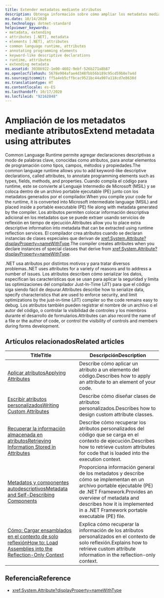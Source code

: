 ```yaml
---
title: Extender metadatos mediante atributos
description: Obtenga información sobre cómo ampliar los metadatos mediante atributos en .NET. Los atributos son declaraciones descriptivas, similares a las palabras clave, para anotar elementos de programación, como es el caso de los tipos y los campos.
ms.date: 10/14/2020
ms.technology: dotnet-standard
helpviewer_keywords:
- metadata, extending
- attributes [.NET], metadata
- elements [.NET], attributes
- common language runtime, attributes
- annotating programming elements
- keyword-like descriptive declarations
- runtime, attributes
- extending metadata
ms.assetid: 30386922-1e00-4602-9ebf-526b271a8b87
ms.openlocfilehash: 5678e904afae4d348fbb56b189c95cd59b8e7a4d
ms.sourcegitcommit: ff5a4eb5cffbcac9521bc44a907a118cd7e8638d
ms.translationtype: HT
ms.contentlocale: es-ES
ms.lasthandoff: 10/17/2020
ms.locfileid: "92162848"
---
```

# <a name="extend-metadata-using-attributes"></a><span data-ttu-id="689fe-104">Ampliación de los metadatos mediante atributos</span><span class="sxs-lookup"><span data-stu-id="689fe-104">Extend metadata using attributes</span></span>

<span data-ttu-id="689fe-105">Common Language Runtime permite agregar declaraciones descriptivas a modo de palabras clave, conocidas como atributos, para anotar elementos de programación como tipos, campos, métodos y propiedades.</span><span class="sxs-lookup"><span data-stu-id="689fe-105">The common language runtime allows you to add keyword-like descriptive declarations, called attributes, to annotate programming elements such as types, fields, methods, and properties.</span></span> <span data-ttu-id="689fe-106">Cuando compila el código para runtime, este se convierte al Lenguaje Intermedio de Microsoft (MSIL) y se coloca dentro de un archivo portable ejecutable (PE) junto con los metadatos generados por el compilador.</span><span class="sxs-lookup"><span data-stu-id="689fe-106">When you compile your code for the runtime, it is converted into Microsoft intermediate language (MSIL) and placed inside a portable executable (PE) file along with metadata generated by the compiler.</span></span> <span data-ttu-id="689fe-107">Los atributos permiten colocar información descriptiva adicional en los metadatos que se puede extraer usando servicios de reflexión en tiempo de ejecución.</span><span class="sxs-lookup"><span data-stu-id="689fe-107">Attributes allow you to place extra descriptive information into metadata that can be extracted using runtime reflection services.</span></span> <span data-ttu-id="689fe-108">El compilador crea atributos cuando se declaran instancias de clases especiales que derivan de <xref:System.Attribute?displayProperty=nameWithType>.</span><span class="sxs-lookup"><span data-stu-id="689fe-108">The compiler creates attributes when you declare instances of special classes that derive from <xref:System.Attribute?displayProperty=nameWithType>.</span></span>

<span data-ttu-id="689fe-109">.NET usa atributos por distintos motivos y para tratar diversos problemas.</span><span class="sxs-lookup"><span data-stu-id="689fe-109">.NET uses attributes for a variety of reasons and to address a number of issues.</span></span> <span data-ttu-id="689fe-110">Los atributos describen cómo serializar los datos, especifican las características que se usan para aplicar la seguridad y limita las optimizaciones del compilador Just-In-Time (JIT) para que el código siga siendo fácil de depurar.</span><span class="sxs-lookup"><span data-stu-id="689fe-110">Attributes describe how to serialize data, specify characteristics that are used to enforce security, and limit optimizations by the just-in-time (JIT) compiler so the code remains easy to debug.</span></span> <span data-ttu-id="689fe-111">Los atributos también pueden registrar el nombre de un archivo o el autor del código, o controlar la visibilidad de controles y los miembros durante el desarrollo de formularios.</span><span class="sxs-lookup"><span data-stu-id="689fe-111">Attributes can also record the name of a file or the author of code, or control the visibility of controls and members during forms development.</span></span>

## <a name="related-articles"></a><span data-ttu-id="689fe-112">Artículos relacionados</span><span class="sxs-lookup"><span data-stu-id="689fe-112">Related articles</span></span>

|<span data-ttu-id="689fe-113">Title</span><span class="sxs-lookup"><span data-stu-id="689fe-113">Title</span></span>|<span data-ttu-id="689fe-114">Descripción</span><span class="sxs-lookup"><span data-stu-id="689fe-114">Description</span></span>|
|-----------|-----------------|
|[<span data-ttu-id="689fe-115">Aplicar atributos</span><span class="sxs-lookup"><span data-stu-id="689fe-115">Applying Attributes</span></span>](applying-attributes.md)|<span data-ttu-id="689fe-116">Describe cómo aplicar un atributo a un elemento del código.</span><span class="sxs-lookup"><span data-stu-id="689fe-116">Describes how to apply an attribute to an element of your code.</span></span>|
|[<span data-ttu-id="689fe-117">Escribir atributos personalizados</span><span class="sxs-lookup"><span data-stu-id="689fe-117">Writing Custom Attributes</span></span>](writing-custom-attributes.md)|<span data-ttu-id="689fe-118">Describe cómo diseñar clases de atributos personalizados.</span><span class="sxs-lookup"><span data-stu-id="689fe-118">Describes how to design custom attribute classes.</span></span>|
|[<span data-ttu-id="689fe-119">Recuperar la información almacenada en atributos</span><span class="sxs-lookup"><span data-stu-id="689fe-119">Retrieving Information Stored in Attributes</span></span>](retrieving-information-stored-in-attributes.md)|<span data-ttu-id="689fe-120">Describe cómo recuperar los atributos personalizados del código que se carga en el contexto de ejecución.</span><span class="sxs-lookup"><span data-stu-id="689fe-120">Describes how to retrieve custom attributes for code that is loaded into the execution context.</span></span>|
|[<span data-ttu-id="689fe-121">Metadatos y componentes autodescriptivos</span><span class="sxs-lookup"><span data-stu-id="689fe-121">Metadata and Self-Describing Components</span></span>](../metadata-and-self-describing-components.md)|<span data-ttu-id="689fe-122">Proporciona información general de los metadatos y describe cómo se implementan en un archivo portable ejecutable (PE) de .NET Framework.</span><span class="sxs-lookup"><span data-stu-id="689fe-122">Provides an overview of metadata and describes how it is implemented in a .NET Framework portable executable (PE) file.</span></span>|
|[<span data-ttu-id="689fe-123">Cómo: Cargar ensamblados en el contexto de solo reflexión</span><span class="sxs-lookup"><span data-stu-id="689fe-123">How to: Load Assemblies into the Reflection-Only Context</span></span>](../../framework/reflection-and-codedom/how-to-load-assemblies-into-the-reflection-only-context.md)|<span data-ttu-id="689fe-124">Explica cómo recuperar la información de los atributos personalizados en el contexto de solo reflexión.</span><span class="sxs-lookup"><span data-stu-id="689fe-124">Explains how to retrieve custom attribute information in the reflection-only context.</span></span>|

## <a name="reference"></a><span data-ttu-id="689fe-125">Referencia</span><span class="sxs-lookup"><span data-stu-id="689fe-125">Reference</span></span>

- <xref:System.Attribute?displayProperty=nameWithType>
